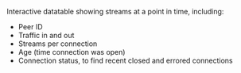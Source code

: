Interactive datatable showing streams at a point in time, including:
 - Peer ID
 - Traffic in and out
 - Streams per connection
 - Age (time connection was open)
 - Connection status, to find recent closed and errored connections